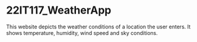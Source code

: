 # 22IT117_WeatherApp
This website depicts the weather conditions of a location the user enters. It shows temperature, humidity, wind speed and sky conditions. 
